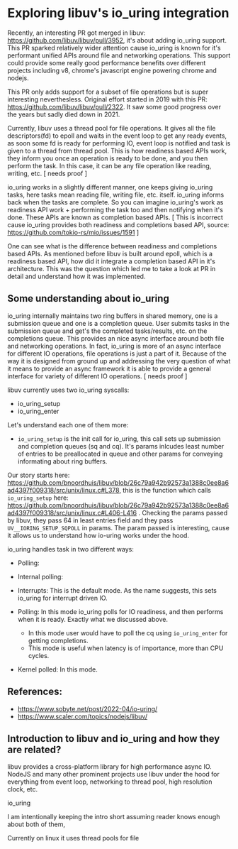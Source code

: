 # Exploring libuv's io_uring integration

Recently, an interesting PR got merged in libuv: https://github.com/libuv/libuv/pull/3952, it's about adding io_uring support. This PR sparked relatively wider attention cause io_uring is known for it's performant unified APIs around file and networking operations. This support could provide some really good performance benefits over different projects including v8, chrome's javascript engine powering chrome and nodejs.

This PR only adds support for a subset of file operations but is super interesting neverthesless. Original effort started in 2019 with this PR: https://github.com/libuv/libuv/pull/2322. It saw some good progress over the years but sadly died down in 2021.

Currently, libuv uses a thread pool for file operations. It gives all the file descriptors(fd) to epoll and waits in the event loop to get any ready events, as soon some fd is ready for performing IO, event loop is notified and task is given to a thread from thread pool. This is how readiness based APIs work, they inform you once an operation is ready to be done, and you then perform the task. In this case, it can be any file operation like reading, writing, etc. [ needs proof ]

io_uring works in a slightly different manner, one keeps giving io_uring tasks, here tasks mean reading file, writing file, etc. itself. io_uring informs back when the tasks are complete. So you can imagine io_uring's work as readiness API work + performing the task too and then notifying when it's done. These APIs are known as completion based APIs. [ This is incorrect cause io_uring provides both readiness and completions based API, source: https://github.com/tokio-rs/mio/issues/1591  ]

One can see what is the difference between readiness and completions based APIs. As mentioned before libuv is built around epoll, which is a readiness based API, how did it integrate a completion based API in it's architecture. This was the question which led me to take a look at PR in detail and understand how it was implemented.

## Some understanding about io_uring

io_uring internally maintains two ring buffers in shared memory, one is a submission queue and one is a completion queue. User submits tasks in the submission queue and get's the completed tasks/results, etc. on the completions queue. This provides an nice async interface around both file and networking operations. In fact, io_uring is more of an async interface for different IO operations, file operations is just a part of it. Because of the way it is designed from ground up and addressing the very question of what it means to provide an async framework it is able to provide a general interface for variety of different IO operations. [ needs proof ]

libuv currently uses two io_uring syscalls:

- io_uring_setup
- io_uring_enter

Let's understand each one of them more:

- `io_uring_setup` is the init call for io_uring, this call sets up submission and completion queues (sq and cq). It's params inlcudes least number of entries to be preallocated in queue and other params for conveying informating about ring buffers.

Our story starts here: https://github.com/bnoordhuis/libuv/blob/26c79a942b92573a1388c0ee8a6ad4397f009318/src/unix/linux.c#L378, this is the function which calls `io_uring_setup` here: https://github.com/bnoordhuis/libuv/blob/26c79a942b92573a1388c0ee8a6ad4397f009318/src/unix/linux.c#L406-L416 . Checking the params passed by libuv, they pass 64 in least entries field and they pass `UV__IORING_SETUP_SQPOLL` in params. The param passed is interesting, cause it allows us to understand how io-uring works under the hood.

io_uring handles task in two different ways:

- Polling:
- Internal polling:

- Interrupts: This is the default mode. As the name suggests, this sets io_uring for interrupt driven IO.
- Polling: In this mode io_uring polls for IO readiness, and then performs when it is ready. Exactly what we discussed above.
    - In this mode user would have to poll the cq using `io_uring_enter` for getting completions.
    - This mode is useful when latency is of importance, more than CPU cycles.
- Kernel polled: In this mode.

<!-- =========================================== -->


## References:

- https://www.sobyte.net/post/2022-04/io-uring/
- https://www.scaler.com/topics/nodejs/libuv/

## Introduction to libuv and io_uring and how they are related?

libuv provides a cross-platform library for high performance async IO. NodeJS and many other prominent projects use libuv under the hood for everything from event loop, networking to thread pool,  high resolution clock, etc.

io_uring

I am intentionally keeping the intro short assuming reader knows enough about both of them,

Currently on linux it uses thread pools for file



